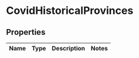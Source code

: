 # CovidHistoricalProvinces

## Properties
Name | Type | Description | Notes
------------ | ------------- | ------------- | -------------
